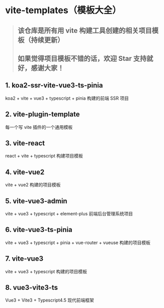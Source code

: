 # vite-templates（模板大全）

> ## 该仓库是所有用 vite 构建工具创建的相关项目模板（持续更新）
>
> ## 如果觉得项目模板不错的话，欢迎 Star 支持就好，感谢大家！


## 1. koa2-ssr-vite-vue3-ts-pinia
  koa2 + vite + vue3 + typescript + pinia 构建的前端 SSR 项目

## 2. vite-plugin-template
  每一个写 vite 插件的一个通用模板

## 3. vite-react
  react + vite + typescript 构建项目模板

## 4. vite-vue2
  vite + vue2 构建的项目模板

## 5. vite-vue3-admin
  vite + vue3 + typescript + element-plus 前端后台管理系统项目

## 6. vite-vue3-ts-pinia
  vite + vue3 + typescript + pinia + vue-router + vueuse 构建的项目模板

## 7. vite-vue3
  vite + vue3 + typescript 构建的项目模板

## 8. vue3-vite3-ts
  Vue3 + Vite3 + Typescript4.5 现代前端框架